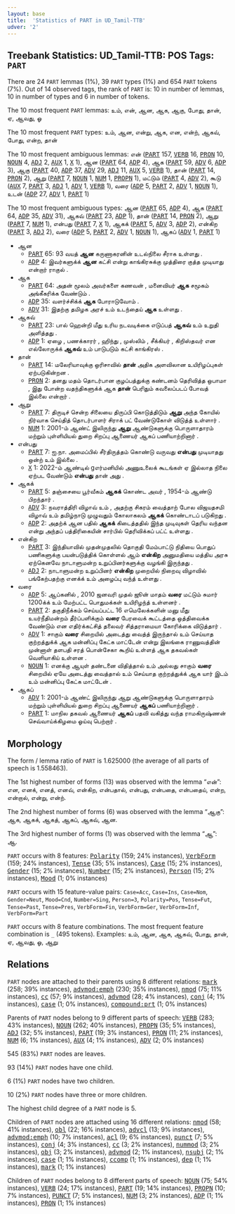```yaml
---
layout: base
title:  'Statistics of PART in UD_Tamil-TTB'
udver: '2'
---
```


## Treebank Statistics: UD_Tamil-TTB: POS Tags: `PART`

There are 24 `PART` lemmas (1%), 39 `PART` types (1%) and 654 `PART` tokens (7%).
Out of 14 observed tags, the rank of `PART` is: 10 in number of lemmas, 10 in number of types and 6 in number of tokens.

The 10 most frequent `PART` lemmas: உம், என், ஆன, ஆக, ஆகு, போது, தான், ஏ, ஆவது, ஓ

The 10 most frequent `PART` types:  உம், ஆன, என்று, ஆக, என, என்ற், ஆகவ், போது, என்ற, தான்

The 10 most frequent ambiguous lemmas: என் (<tt><a href="ta_ttb-pos-PART.html">PART</a></tt> 157, <tt><a href="ta_ttb-pos-VERB.html">VERB</a></tt> 16, <tt><a href="ta_ttb-pos-PRON.html">PRON</a></tt> 10, <tt><a href="ta_ttb-pos-NOUN.html">NOUN</a></tt> 4, <tt><a href="ta_ttb-pos-ADJ.html">ADJ</a></tt> 2, <tt><a href="ta_ttb-pos-AUX.html">AUX</a></tt> 1, <tt><a href="ta_ttb-pos-X.html">X</a></tt> 1), ஆன (<tt><a href="ta_ttb-pos-PART.html">PART</a></tt> 64, <tt><a href="ta_ttb-pos-ADP.html">ADP</a></tt> 4), ஆக (<tt><a href="ta_ttb-pos-PART.html">PART</a></tt> 59, <tt><a href="ta_ttb-pos-ADV.html">ADV</a></tt> 6, <tt><a href="ta_ttb-pos-ADP.html">ADP</a></tt> 3), ஆகு (<tt><a href="ta_ttb-pos-PART.html">PART</a></tt> 40, <tt><a href="ta_ttb-pos-ADP.html">ADP</a></tt> 37, <tt><a href="ta_ttb-pos-ADV.html">ADV</a></tt> 29, <tt><a href="ta_ttb-pos-ADJ.html">ADJ</a></tt> 11, <tt><a href="ta_ttb-pos-AUX.html">AUX</a></tt> 5, <tt><a href="ta_ttb-pos-VERB.html">VERB</a></tt> 1), தான் (<tt><a href="ta_ttb-pos-PART.html">PART</a></tt> 14, <tt><a href="ta_ttb-pos-PRON.html">PRON</a></tt> 2), ஆறு (<tt><a href="ta_ttb-pos-PART.html">PART</a></tt> 7, <tt><a href="ta_ttb-pos-NOUN.html">NOUN</a></tt> 1, <tt><a href="ta_ttb-pos-NUM.html">NUM</a></tt> 1, <tt><a href="ta_ttb-pos-PROPN.html">PROPN</a></tt> 1), மட்டும் (<tt><a href="ta_ttb-pos-PART.html">PART</a></tt> 4, <tt><a href="ta_ttb-pos-ADV.html">ADV</a></tt> 2), கூடு (<tt><a href="ta_ttb-pos-AUX.html">AUX</a></tt> 7, <tt><a href="ta_ttb-pos-PART.html">PART</a></tt> 3, <tt><a href="ta_ttb-pos-ADJ.html">ADJ</a></tt> 1, <tt><a href="ta_ttb-pos-ADV.html">ADV</a></tt> 1, <tt><a href="ta_ttb-pos-VERB.html">VERB</a></tt> 1), வரை (<tt><a href="ta_ttb-pos-ADP.html">ADP</a></tt> 5, <tt><a href="ta_ttb-pos-PART.html">PART</a></tt> 2, <tt><a href="ta_ttb-pos-ADV.html">ADV</a></tt> 1, <tt><a href="ta_ttb-pos-NOUN.html">NOUN</a></tt> 1), உடன் (<tt><a href="ta_ttb-pos-ADP.html">ADP</a></tt> 27, <tt><a href="ta_ttb-pos-ADV.html">ADV</a></tt> 1, <tt><a href="ta_ttb-pos-PART.html">PART</a></tt> 1)

The 10 most frequent ambiguous types:  ஆன (<tt><a href="ta_ttb-pos-PART.html">PART</a></tt> 65, <tt><a href="ta_ttb-pos-ADP.html">ADP</a></tt> 4), ஆக (<tt><a href="ta_ttb-pos-PART.html">PART</a></tt> 64, <tt><a href="ta_ttb-pos-ADP.html">ADP</a></tt> 35, <tt><a href="ta_ttb-pos-ADV.html">ADV</a></tt> 31), ஆகவ் (<tt><a href="ta_ttb-pos-PART.html">PART</a></tt> 23, <tt><a href="ta_ttb-pos-ADP.html">ADP</a></tt> 1), தான் (<tt><a href="ta_ttb-pos-PART.html">PART</a></tt> 14, <tt><a href="ta_ttb-pos-PRON.html">PRON</a></tt> 2), ஆறு (<tt><a href="ta_ttb-pos-PART.html">PART</a></tt> 7, <tt><a href="ta_ttb-pos-NUM.html">NUM</a></tt> 1), என்பது (<tt><a href="ta_ttb-pos-PART.html">PART</a></tt> 7, <tt><a href="ta_ttb-pos-X.html">X</a></tt> 1), ஆகக் (<tt><a href="ta_ttb-pos-PART.html">PART</a></tt> 5, <tt><a href="ta_ttb-pos-ADV.html">ADV</a></tt> 3, <tt><a href="ta_ttb-pos-ADP.html">ADP</a></tt> 2), என்கிற (<tt><a href="ta_ttb-pos-PART.html">PART</a></tt> 3, <tt><a href="ta_ttb-pos-ADJ.html">ADJ</a></tt> 2), வரை (<tt><a href="ta_ttb-pos-ADP.html">ADP</a></tt> 5, <tt><a href="ta_ttb-pos-PART.html">PART</a></tt> 2, <tt><a href="ta_ttb-pos-ADV.html">ADV</a></tt> 1, <tt><a href="ta_ttb-pos-NOUN.html">NOUN</a></tt> 1), ஆகப் (<tt><a href="ta_ttb-pos-ADV.html">ADV</a></tt> 1, <tt><a href="ta_ttb-pos-PART.html">PART</a></tt> 1)


* ஆன
  * <tt><a href="ta_ttb-pos-PART.html">PART</a></tt> 65: 93 வயத் <b>ஆன</b> கருணாகரனின் உடல்நிலை சீராக உள்ளது .
  * <tt><a href="ta_ttb-pos-ADP.html">ADP</a></tt> 4: இவர்களுக்க் <b>ஆன</b> கட்சி என்று காங்கிரசுக்கு முத்திரை குத்த முடியாது என்றார் ராகுல் .
* ஆக
  * <tt><a href="ta_ttb-pos-PART.html">PART</a></tt> 64: அதன் மூலம் அவர்களை கணவன் , மனைவியர் <b>ஆக</b> சமூகம் அங்கீகரிக்க வேண்டும் .
  * <tt><a href="ta_ttb-pos-ADP.html">ADP</a></tt> 35: வளர்ச்சிக்க் <b>ஆக</b> போராடுவோம் .
  * <tt><a href="ta_ttb-pos-ADV.html">ADV</a></tt> 31: இதற்கு தமிழக அரச் உம் உடந்தைய் <b>ஆக</b> உள்ளது .
* ஆகவ்
  * <tt><a href="ta_ttb-pos-PART.html">PART</a></tt> 23: பால் ஹென்றி மீது உரிய நடவடிக்கை எடுப்பத் <b>ஆகவ்</b> உம் உறுதி அளித்தது .
  * <tt><a href="ta_ttb-pos-ADP.html">ADP</a></tt> 1: ஏழை , பணக்காரர் , ஹிந்து , முஸ்லிம் , சீக்கியர் , கிறிஸ்தவர் என எல்லோருக்க் <b>ஆகவ்</b> உம் பாடுபடும் கட்சி காங்கிரஸ் .
* தான்
  * <tt><a href="ta_ttb-pos-PART.html">PART</a></tt> 14: மலேரியாவுக்கு ஒரிசாவில் <b>தான்</b> அதிக அளவிலான உயிரிழப்புகள் ஏற்படுகின்றன .
  * <tt><a href="ta_ttb-pos-PRON.html">PRON</a></tt> 2: தனது மதம் தொடர்பான குழப்பத்துக்கு கண்டனம் தெரிவித்த ஒபாமா , இது போன்ற வதந்திகளுக்க் ஆக <b>தான்</b> பெரிதும் கவலைப்படப் போவத் இல்லை என்றார் .
* ஆறு
  * <tt><a href="ta_ttb-pos-PART.html">PART</a></tt> 7: திருடிச் சென்ற சிலையை திருப்பி கொடுத்திடும் <b>ஆறு</b> அந்த கோயில் நிர்வாக செய்தித் தொடர்பாளர் சிராக் பட் வேண்டுகோள் விடுத்த் உள்ளார் .
  * <tt><a href="ta_ttb-pos-NUM.html">NUM</a></tt> 1: 2001-ம் ஆண்ட் இலிருந்து <b>ஆறு</b> ஆண்டுகளுக்கு பொருளாதாரம் மற்றும் புள்ளியியல் துறை சிறப்பு ஆணையர் ஆகப் பணியாற்றினார் .
* என்பது
  * <tt><a href="ta_ttb-pos-PART.html">PART</a></tt> 7: ஐ.நா. அமைப்பில் சீர்திருத்தம் கொண்டு வருவது <b>என்பது</b> முடியாதது ஒன்ற் உம் இல்லை .
  * <tt><a href="ta_ttb-pos-X.html">X</a></tt> 1: 2022-ம் ஆண்டில் gஎர்மனியில் அணுஉலைக் கூடங்கள் ஏ இல்லாத நிலை ஏற்பட வேண்டும் <b>என்பது</b> தான் அது .
* ஆகக்
  * <tt><a href="ta_ttb-pos-PART.html">PART</a></tt> 5: தஞ்சையை பூர்வீகம் <b>ஆகக்</b> கொண்ட அவர் , 1954-ம் ஆண்டு பிறந்தார் .
  * <tt><a href="ta_ttb-pos-ADV.html">ADV</a></tt> 3: நவராத்திரி விழாவ் உம் , அதற்கு சிகரம் வைத்தாற் போல விஜயதசமி விழாவ் உம் தமிழ்நாடு முழுவதும் கோலாகலம் <b>ஆகக்</b> கொண்டாடப் படுகிறது .
  * <tt><a href="ta_ttb-pos-ADP.html">ADP</a></tt> 2: அதற்க் ஆன பதில் <b>ஆகக்</b> கிடைத்ததில் இந்த முடிவுகள் தெரிய வந்தன என்று அந்தப் பத்திரிகையின் சார்பில் தெரிவிக்கப் பட்ட் உள்ளது .
* என்கிற
  * <tt><a href="ta_ttb-pos-PART.html">PART</a></tt> 3: இந்தியாவில் முதன்முதலில் தொகுதி மேம்பாட்டு நிதியை பொதுப் பணிகளுக்கு பயன்படுத்திக் கொள்ளல் ஆம் <b>என்கிற</b> அனுமதியை மத்திய அரசு ஏற்கெனவே நாடாளுமன்ற உறுப்பினர்களுக்கு வழங்கி இருந்தது .
  * <tt><a href="ta_ttb-pos-ADJ.html">ADJ</a></tt> 2: நாடாளுமன்ற உறுப்பினர் <b>என்கிற</b> முறையில் நிறைவு விழாவில் பங்கேற்பதற்கு எனக்க் உம் அழைப்பு வந்த் உள்ளது .
* வரை
  * <tt><a href="ta_ttb-pos-ADP.html">ADP</a></tt> 5: ஆப்கனில் , 2010 ஜனவரி முதல் ஜூன் மாதம் <b>வரை</b> மட்டும் சுமார் 1200க்க் உம் மேற்பட்ட பொதுமக்கள் உயிரிழந்த் உள்ளனர் .
  * <tt><a href="ta_ttb-pos-PART.html">PART</a></tt> 2: தகுதிநீக்கம் செய்யப்பட்ட 16 எமெலேக்களின் மனு மீது உயர்நீதிமன்றம் தீர்ப்பளிக்கும் <b>வரை</b> பேரவைக் கூட்டத்தை ஒத்திவைக்க வேண்டும் என எதிர்க்கட்சித் தலைவர் சித்தராமையா கோரிக்கை விடுத்தார் .
  * <tt><a href="ta_ttb-pos-ADV.html">ADV</a></tt> 1: சாகும் <b>வரை</b> சிறையில் அடைத்து வைத்த் இருந்தால் உம் செய்யாத குற்றத்துக்க் ஆக மன்னிப்பு கேட்க மாட்டேன் என்று இலங்கை ராணுவத்தின் முன்னாள் தளபதி சரத் பொன்சேகா கூறிய் உள்ளத் ஆக தகவல்கள் வெளியாகிய் உள்ளன .
  * <tt><a href="ta_ttb-pos-NOUN.html">NOUN</a></tt> 1: எனக்கு ஆயுள் தண்டனை விதித்தால் உம் அல்லது சாகும் <b>வரை</b> சிறையில் ஏயே அடைத்து வைத்தால் உம் செய்யாத குற்றத்துக்க் ஆக யார் இடம் உம் மன்னிப்பு கேட்க மாட்டேன் .
* ஆகப்
  * <tt><a href="ta_ttb-pos-ADV.html">ADV</a></tt> 1: 2001-ம் ஆண்ட் இலிருந்து ஆறு ஆண்டுகளுக்கு பொருளாதாரம் மற்றும் புள்ளியியல் துறை சிறப்பு ஆணையர் <b>ஆகப்</b> பணியாற்றினார் .
  * <tt><a href="ta_ttb-pos-PART.html">PART</a></tt> 1: மாநில தகவல் ஆணையர் <b>ஆகப்</b> பதவி வகித்து வந்த ராமகிருஷ்ணன் செவ்வாய்க்கிழமை ஓய்வு பெற்றார் .

## Morphology

The form / lemma ratio of `PART` is 1.625000 (the average of all parts of speech is 1.558463).

The 1st highest number of forms (13) was observed with the lemma “என்”: என, எனக், எனத், எனவ், என்கிற, என்பதால், என்பது, என்பதை, என்பதைய், என்ற, என்றால், என்று, என்ற்.

The 2nd highest number of forms (6) was observed with the lemma “ஆகு”: ஆக, ஆகக், ஆகத், ஆகப், ஆகவ், ஆன.

The 3rd highest number of forms (1) was observed with the lemma “ஆ”: ஆ.

`PART` occurs with 8 features: <tt><a href="ta_ttb-feat-Polarity.html">Polarity</a></tt> (159; 24% instances), <tt><a href="ta_ttb-feat-VerbForm.html">VerbForm</a></tt> (159; 24% instances), <tt><a href="ta_ttb-feat-Tense.html">Tense</a></tt> (35; 5% instances), <tt><a href="ta_ttb-feat-Case.html">Case</a></tt> (15; 2% instances), <tt><a href="ta_ttb-feat-Gender.html">Gender</a></tt> (15; 2% instances), <tt><a href="ta_ttb-feat-Number.html">Number</a></tt> (15; 2% instances), <tt><a href="ta_ttb-feat-Person.html">Person</a></tt> (15; 2% instances), <tt><a href="ta_ttb-feat-Mood.html">Mood</a></tt> (1; 0% instances)

`PART` occurs with 15 feature-value pairs: `Case=Acc`, `Case=Ins`, `Case=Nom`, `Gender=Neut`, `Mood=Cnd`, `Number=Sing`, `Person=3`, `Polarity=Pos`, `Tense=Fut`, `Tense=Past`, `Tense=Pres`, `VerbForm=Fin`, `VerbForm=Ger`, `VerbForm=Inf`, `VerbForm=Part`

`PART` occurs with 8 feature combinations.
The most frequent feature combination is `_` (495 tokens).
Examples: உம், ஆன, ஆக, ஆகவ், போது, தான், ஏ, ஆவது, ஓ, ஆறு


## Relations

`PART` nodes are attached to their parents using 8 different relations: <tt><a href="ta_ttb-dep-mark.html">mark</a></tt> (258; 39% instances), <tt><a href="ta_ttb-dep-advmod-emph.html">advmod:emph</a></tt> (230; 35% instances), <tt><a href="ta_ttb-dep-nmod.html">nmod</a></tt> (75; 11% instances), <tt><a href="ta_ttb-dep-cc.html">cc</a></tt> (57; 9% instances), <tt><a href="ta_ttb-dep-advmod.html">advmod</a></tt> (28; 4% instances), <tt><a href="ta_ttb-dep-conj.html">conj</a></tt> (4; 1% instances), <tt><a href="ta_ttb-dep-case.html">case</a></tt> (1; 0% instances), <tt><a href="ta_ttb-dep-compound-prt.html">compound:prt</a></tt> (1; 0% instances)

Parents of `PART` nodes belong to 9 different parts of speech: <tt><a href="ta_ttb-pos-VERB.html">VERB</a></tt> (283; 43% instances), <tt><a href="ta_ttb-pos-NOUN.html">NOUN</a></tt> (262; 40% instances), <tt><a href="ta_ttb-pos-PROPN.html">PROPN</a></tt> (35; 5% instances), <tt><a href="ta_ttb-pos-ADJ.html">ADJ</a></tt> (32; 5% instances), <tt><a href="ta_ttb-pos-PART.html">PART</a></tt> (19; 3% instances), <tt><a href="ta_ttb-pos-PRON.html">PRON</a></tt> (11; 2% instances), <tt><a href="ta_ttb-pos-NUM.html">NUM</a></tt> (6; 1% instances), <tt><a href="ta_ttb-pos-AUX.html">AUX</a></tt> (4; 1% instances), <tt><a href="ta_ttb-pos-ADV.html">ADV</a></tt> (2; 0% instances)

545 (83%) `PART` nodes are leaves.

93 (14%) `PART` nodes have one child.

6 (1%) `PART` nodes have two children.

10 (2%) `PART` nodes have three or more children.

The highest child degree of a `PART` node is 5.

Children of `PART` nodes are attached using 16 different relations: <tt><a href="ta_ttb-dep-nmod.html">nmod</a></tt> (58; 41% instances), <tt><a href="ta_ttb-dep-obl.html">obl</a></tt> (22; 16% instances), <tt><a href="ta_ttb-dep-advcl.html">advcl</a></tt> (13; 9% instances), <tt><a href="ta_ttb-dep-advmod-emph.html">advmod:emph</a></tt> (10; 7% instances), <tt><a href="ta_ttb-dep-acl.html">acl</a></tt> (9; 6% instances), <tt><a href="ta_ttb-dep-punct.html">punct</a></tt> (7; 5% instances), <tt><a href="ta_ttb-dep-conj.html">conj</a></tt> (4; 3% instances), <tt><a href="ta_ttb-dep-cc.html">cc</a></tt> (3; 2% instances), <tt><a href="ta_ttb-dep-nummod.html">nummod</a></tt> (3; 2% instances), <tt><a href="ta_ttb-dep-obj.html">obj</a></tt> (3; 2% instances), <tt><a href="ta_ttb-dep-advmod.html">advmod</a></tt> (2; 1% instances), <tt><a href="ta_ttb-dep-nsubj.html">nsubj</a></tt> (2; 1% instances), <tt><a href="ta_ttb-dep-case.html">case</a></tt> (1; 1% instances), <tt><a href="ta_ttb-dep-ccomp.html">ccomp</a></tt> (1; 1% instances), <tt><a href="ta_ttb-dep-dep.html">dep</a></tt> (1; 1% instances), <tt><a href="ta_ttb-dep-mark.html">mark</a></tt> (1; 1% instances)

Children of `PART` nodes belong to 8 different parts of speech: <tt><a href="ta_ttb-pos-NOUN.html">NOUN</a></tt> (75; 54% instances), <tt><a href="ta_ttb-pos-VERB.html">VERB</a></tt> (24; 17% instances), <tt><a href="ta_ttb-pos-PART.html">PART</a></tt> (19; 14% instances), <tt><a href="ta_ttb-pos-PROPN.html">PROPN</a></tt> (10; 7% instances), <tt><a href="ta_ttb-pos-PUNCT.html">PUNCT</a></tt> (7; 5% instances), <tt><a href="ta_ttb-pos-NUM.html">NUM</a></tt> (3; 2% instances), <tt><a href="ta_ttb-pos-ADP.html">ADP</a></tt> (1; 1% instances), <tt><a href="ta_ttb-pos-PRON.html">PRON</a></tt> (1; 1% instances)

